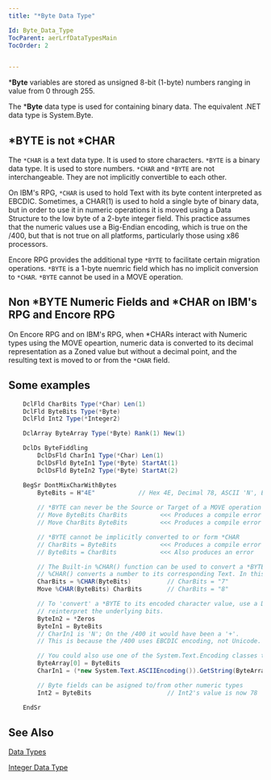 ```yaml
---
title: "*Byte Data Type"

Id: Byte_Data_Type
TocParent: aerLrfDataTypesMain
TocOrder: 2


---
```


***Byte** variables are stored as unsigned 8-bit (1-byte) numbers ranging in value from 0 through 255. 

The ***Byte** data type is used for containing binary data.  The equivalent .NET data type is System.Byte. 

## *BYTE is not *CHAR
The `*CHAR` is a text data type. It is used to store characters. `*BYTE` is a binary data type. It is used to store numbers. `*CHAR` and `*BYTE` are not interchangeable. They are not implicitly convertible to each other.

On IBM's RPG, `*CHAR` is used to hold Text with its byte content interpreted as EBCDIC. Sometimes, a CHAR(1) is used to hold a single byte of binary data, but in order to use it in numeric operations it is moved using a Data Structure to the low byte of a 2-byte integer field. This practice assumes that the numeric values use a Big-Endian encoding, which is true on the /400, but that is not true on all platforms, particularly those using x86 processors.

Encore RPG provides the additional type `*BYTE` to facilitate certain migration operations. `*BYTE` is a 1-byte nuemric field which has no implicit conversion to `*CHAR`.  `*BYTE` cannot be used in a MOVE operation.

## Non *BYTE Numeric Fields and *CHAR on IBM's RPG and Encore RPG
On Encore RPG and on IBM's RPG, when *CHARs interact with Numeric types using the MOVE opeartion, numeric data is converted to its decimal representation as a Zoned value but without a decimal point, and the resulting text is moved to or from the `*CHAR` field.

## Some examples

```cs
    DclFld CharBits Type(*Char) Len(1)
    DclFld ByteBits Type(*Byte)
    DclFld Int2 Type(*Integer2)

    DclArray ByteArray Type(*Byte) Rank(1) New(1)

    DclDs ByteFiddling
        DclDsFld CharIn1 Type(*Char) Len(1)
        DclDsFld ByteIn1 Type(*Byte) StartAt(1)
        DclDsFld ByteIn2 Type(*Byte) StartAt(2)

    BegSr DontMixCharWithBytes        
        ByteBits = H"4E"            // Hex 4E, Decimal 78, ASCII 'N', EBCDIC '+'
        
        // *BYTE can never be the Source or Target of a MOVE operation
        // Move ByteBits CharBits         <<< Produces a compile error
        // Move CharBits ByteBits         <<< Produces a compile error

        // *BYTE cannot be implicitly converted to or form *CHAR
        // CharBits = ByteBits            <<< Produces a compile error
        // ByteBits = CharBits            <<< Also produces an error

        // The Built-in %CHAR() function can be used to convert a *BYTE to a *CHAR.
        // %CHAR() converts a number to its corresponding Text. In this case "78"
        CharBits = %CHAR(ByteBits)          // CharBits = "7"
        Move %CHAR(ByteBits) CharBits       // CharBits = "8"

        // To 'convert' a *BYTE to its encoded character value, use a DataStructure to 
        // reinterpret the underlying bits. 
        ByteIn2 = *Zeros
        ByteIn1 = ByteBits
        // CharIn1 is 'N'; On the /400 it would have been a '+'.
        // This is because the /400 uses EBCDIC encoding, not Unicode.

        // You could also use one of the System.Text.Encoding classes to achive the save result
        ByteArray[0] = ByteBits
        CharIn1 = (*new System.Text.ASCIIEncoding()).GetString(ByteArray)

        // Byte fields can be asigned to/from other numeric types
        Int2 = ByteBits                     // Int2's value is now 78

    EndSr
```


## See Also
[Data Types](ecrLrfDataTypesMain.html)

[Integer Data Type](Integer_Data_Type.html) 

